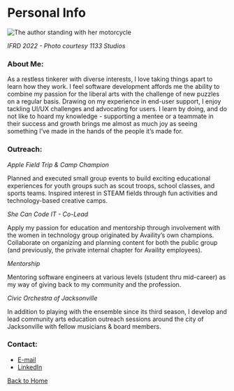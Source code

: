 # Personal Info

![The author standing with her motorcycle](./img/IMG_4769.jpeg)

*IFRD 2022 - Photo courtesy 1133 Studios*

### About Me:
As a restless tinkerer with diverse interests, I love taking things apart to learn how they work. I feel software development affords me the ability to combine my passion for the liberal arts with the challenge of new puzzles on a regular basis. Drawing on my experience in end-user support, I enjoy tackling UI/UX challenges and advocating for users. I learn by doing, and do not like to hoard my knowledge - supporting a mentee or a teammate in their success and growth brings me almost as much joy as seeing something I’ve made in the hands of the people it’s made for.

### Outreach:
*Apple Field Trip & Camp Champion*

Planned and executed small group events to build exciting educational experiences for youth groups such as scout troops, school classes, and sports teams. Inspired interest in STEAM fields through fun activities and technology-based creative camps.

*She Can Code IT - Co-Lead*

Apply my passion for education and mentorship through involvement with the women in technology group originated by Availity’s own champions. Collaborate on organizing and planning content for both the public group (and previously, the private internal chapter for Availity employees).

*Mentorship*
 
Mentoring software engineers at various levels (student thru mid-career) as my way of giving back to my community and the profession.

*Civic Orchestra of Jacksonville*

In addition to playing with the ensemble since its third season, I develop and lead community arts education outreach sessions around the city of Jacksonville with fellow musicians & board members.

### Contact: 
+ [E-mail](mailto:asimmons.dev@icloud.com)
+ [LinkedIn](http://linkedin.com/in/asimmons-113)


[Back to Home](./index.md)